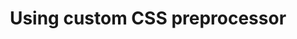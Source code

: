 ---
layout: default
group: fedg
subgroup: D_CSS
title: Using custom CSS preprocessor
menu_title: Using custom CSS preprocessor
menu_order: 7
menu_node: 
level3_menu_node: level3parent
level3_subgroup: custom-preprocess
version: 2.0
github_link: frontend-dev-guide/css-topics/custom-preprocess-parent.md
---